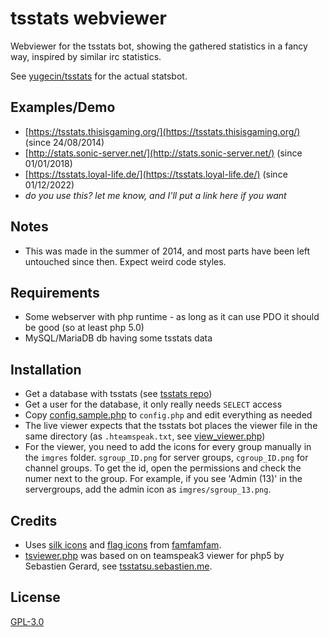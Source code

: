 
# tsstats webviewer
Webviewer for the tsstats bot, showing the gathered statistics in a fancy way, inspired by similar irc statistics.

See [yugecin/tsstats](https://github.com/yugecin/tsstats) for the actual statsbot.

Examples/Demo
-------------
* [https://tsstats.thisisgaming.org/](https://tsstats.thisisgaming.org/) (since 24/08/2014)
* [http://stats.sonic-server.net/](http://stats.sonic-server.net/) (since 01/01/2018)
* [https://tsstats.loyal-life.de/](https://tsstats.loyal-life.de/) (since 01/12/2022)
* *do you use this? let me know, and I'll put a link here if you want*

Notes
-----
* This was made in the summer of 2014, and most parts have been left untouched since then. Expect weird code styles.

Requirements
------------
* Some webserver with php runtime - as long as it can use PDO it should be good (so at least php 5.0)
* MySQL/MariaDB db having some tsstats data

Installation
------------
* Get a database with tsstats (see [tsstats repo](https://github.com/yugecin/tsstats))
* Get a user for the database, it only really needs `SELECT` access
* Copy [config.sample.php](/config.sample.php) to `config.php` and edit everything as needed
* The live viewer expects that the tsstats bot places the viewer file in the same directory (as `.hteamspeak.txt`, see [view_viewer.php](/view_viewer.php))
* For the viewer, you need to add the icons for every group manually in the `imgres` folder. `sgroup_ID.png` for server groups, `cgroup_ID.png` for channel groups. To get the id, open the permissions and check the numer next to the group. For example, if you see 'Admin (13)' in the servergroups, add the admin icon as `imgres/sgroup_13.png`.

Credits
-------
* Uses [silk icons](http://www.famfamfam.com/lab/icons/silk/) and [flag icons](http://www.famfamfam.com/lab/icons/flags/) from [famfamfam](http://www.famfamfam.com).
* [tsviewer.php](/tsviewer.php) was based on on teamspeak3 viewer for php5 by Sebastien Gerard, see [tsstatsu.sebastien.me](http://tsstatus.sebastien.me/).

License
-------
[GPL-3.0](/LICENSE)

